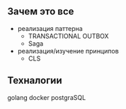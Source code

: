 ## Зачем это все 
- реализация паттерна
    - TRANSACTIONAL OUTBOX
    - Saga 
- реализация/изучение принципов 
    - CLS

## Техналогии 
golang docker postgraSQL

